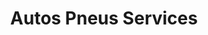 ---
title: "Autos Pneus Services"
url: /gardanne/autos-pneus-services/
shop: réparation de voitures
---